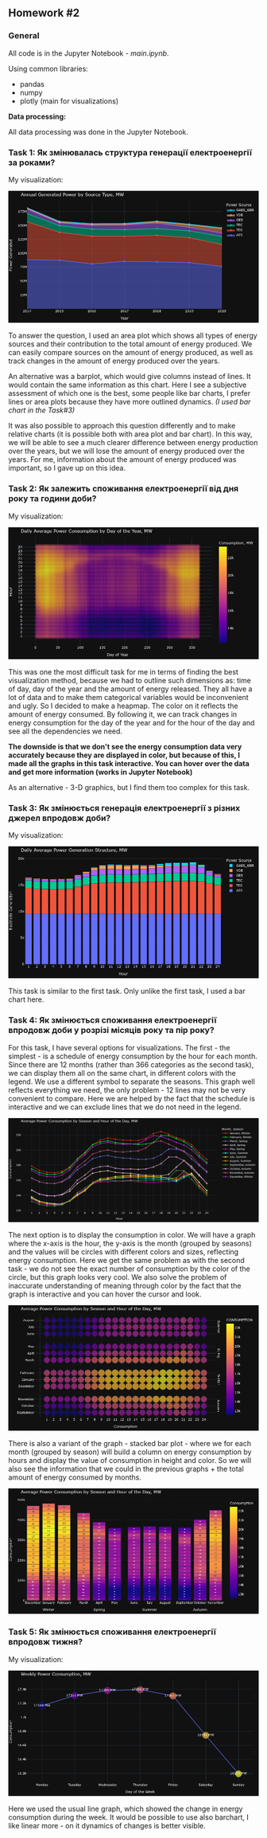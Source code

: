 ## Homework #2

### General

All code is in the Jupyter Notebook - *main.ipynb*.

Using common libraries:
- pandas
- numpy
- plotly (main for visualizations)


**Data processing:**

All data processing was done in the Jupyter Notebook.

### Task 1: Як змінювалась структура генерації електроенергії за роками?
My visualization:

![alt text](https://github.com/Katerunner/Visualization/blob/main/HW2/p1.png)

To answer the question, I used an area plot which shows all types of energy sources and their contribution to the total amount of energy produced. We can easily compare sources on the amount of energy produced, as well as track changes in the amount of energy produced over the years.

An alternative was a barplot, which would give columns instead of lines. It would contain the same information as this chart. Here I see a subjective assessment of which one is the best, some people like bar charts, I prefer lines or area plots because they have more outlined dynamics. *(I used bar chart in the Task#3)*

It was also possible to approach this question differently and to make relative charts (it is possible both with area plot and bar chart). In this way, we will be able to see a much clearer difference between energy production over the years, but we will lose the amount of energy produced over the years. For me, information about the amount of energy produced was important, so I gave up on this idea.

### Task 2: Як залежить споживання електроенергії від дня року та години доби?
My visualization:

![alt text](https://github.com/Katerunner/Visualization/blob/main/HW2/p2.png)

This was one the most difficult task for me in terms of finding the best visualization method, because we had to outline such dimensions as: time of day, day of the year and the amount of energy released. They all have a lot of data and to make them categorical variables would be inconvenient and ugly.
So I decided to make a heapmap. The color on it reflects the amount of energy consumed. By following it, we can track changes in energy consumption for the day of the year and for the hour of the day and see all the dependencies we need.

**The downside is that we don't see the energy consumption data very accurately because they are displayed in color, but because of this, I made all the graphs in this task interactive. You can hover over the data and get more information (works in Jupyter Notebook)**

As an alternative - 3-D graphics, but I find them too complex for this task.

### Task 3: Як змінюється генерація електроенергії з різних джерел впродовж доби?
My visualization:

![alt text](https://github.com/Katerunner/Visualization/blob/main/HW2/p3.png)

This task is similar to the first task. Only unlike the first task, I used a bar chart here.

### Task 4: Як змінюється споживання електроенергії впродовж доби у розрізі місяців року та пір року?

For this task, I have several options for visualizations. The first - the simplest - is a schedule of energy consumption by the hour for each month. Since there are 12 months (rather than 366 categories as the second task), we can display them all on the same chart, in different colors with the legend. We use a different symbol to separate the seasons. This graph well reflects everything we need, the only problem - 12 lines may not be very convenient to compare. Here we are helped by the fact that the schedule is interactive and we can exclude lines that we do not need in the legend.

![alt text](https://github.com/Katerunner/Visualization/blob/main/HW2/p4.png)

The next option is to display the consumption in color. We will have a graph where the x-axis is the hour, the y-axis is the month (grouped by seasons) and the values will be circles with different colors and sizes, reflecting energy consumption. Here we get the same problem as with the second task - we do not see the exact number of consumption by the color of the circle, but this graph looks very cool. We also solve the problem of inaccurate understanding of meaning through color by the fact that the graph is interactive and you can hover the cursor and look.

![alt text](https://github.com/Katerunner/Visualization/blob/main/HW2/p5.png)

There is also a variant of the graph - stacked bar plot - where we for each month (grouped by season) will build a column on energy consumption by hours and display the value of consumption in height and color. So we will also see the information that we could in the previous graphs + the total amount of energy consumed by months.

![alt text](https://github.com/Katerunner/Visualization/blob/main/HW2/p6.png)

### Task 5: Як змінюється споживання електроенергії впродовж тижня?
My visualization:

![alt text](https://github.com/Katerunner/Visualization/blob/main/HW2/p7.png)

Here we used the usual line graph, which showed the change in energy consumption during the week. It would be possible to use also barchart, I like linear more - on it dynamics of changes is better visible.
